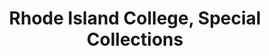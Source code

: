 ---
layout: repo
title: "Rhode Island College, Special Collections"
id: 188
permalink: repos/188/
---